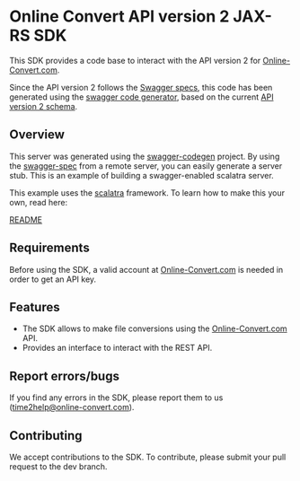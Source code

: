 # Online Convert API version 2 JAX-RS SDK

This SDK provides a code base to interact with the API version 2 for [Online-Convert.com](http://www.online-convert.com/).

Since the API version 2 follows the [Swagger specs](http://swagger.io/), this code has been generated using the [swagger code generator](https://github.com/swagger-api/swagger-codegen), based on the current [API version 2 schema](https://api2.online-convert.com/schema).

## Overview
This server was generated using the [swagger-codegen](https://github.com/swagger-api/swagger-codegen) project.  By using the 
[swagger-spec](https://github.com/swagger-api/swagger-core/wiki) from a remote server, you can easily generate a server stub.  This 
is an example of building a swagger-enabled scalatra server.

This example uses the [scalatra](http://scalatra.org/) framework.  To learn how to make this your own, read here:

[README](https://github.com/swagger-api/swagger-codegen/tree/master/samples/server-generator/scalatra)

## Requirements
Before using the SDK, a valid account at [Online-Convert.com](http://www.online-convert.com/) is needed in order to get an API key.

## Features
  - The SDK allows to make file conversions using the [Online-Convert.com](http://www.online-convert.com/) API.
  - Provides an interface to interact with the REST API.

## Report errors/bugs
If you find any errors in the SDK, please report them to us ([time2help@online-convert.com](mailto:time2help@online-convert.com)). 

## Contributing
We accept contributions to the SDK. To contribute, please submit your pull request to the dev branch. 

